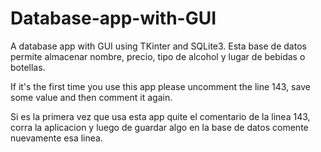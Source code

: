# Database-app-with-GUI
A database app with GUI using TKinter and SQLite3. 
Esta base de datos permite almacenar nombre, precio, tipo de alcohol y lugar de bebidas o botellas.

If it's the first time you use this app please uncomment the line 143, save some value and then comment it again.

Si es la primera vez que usa esta app quite el comentario de la linea 143, corra la aplicacion y luego de guardar algo en la base de datos comente nuevamente esa linea.

